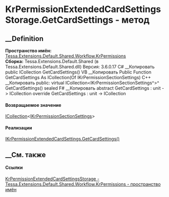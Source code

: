 # KrPermissionExtendedCardSettingsStorage.GetCardSettings - метод
##  __Definition
 **Пространство имён:**
[Tessa.Extensions.Default.Shared.Workflow.KrPermissions](N_Tessa_Extensions_Default_Shared_Workflow_KrPermissions.htm)  
 **Сборка:** Tessa.Extensions.Default.Shared (в
Tessa.Extensions.Default.Shared.dll) Версия: 3.6.0.17
C# __Копировать
     public ICollection<IKrPermissionSectionSettings> GetCardSettings()
VB __Копировать
     Public Function GetCardSettings As ICollection(Of IKrPermissionSectionSettings)
C++ __Копировать
     public:
    virtual ICollection<IKrPermissionSectionSettings^>^ GetCardSettings() sealed
F# __Копировать
     abstract GetCardSettings : unit -> ICollection<IKrPermissionSectionSettings> 
    override GetCardSettings : unit -> ICollection<IKrPermissionSectionSettings> 
#### Возвращаемое значение
[ICollection](https://learn.microsoft.com/dotnet/api/system.collections.generic.icollection-1)<[IKrPermissionSectionSettings](T_Tessa_Extensions_Default_Shared_Workflow_KrPermissions_IKrPermissionSectionSettings.htm)>
#### Реализации
[IKrPermissionExtendedCardSettings.GetCardSettings()](M_Tessa_Extensions_Default_Shared_Workflow_KrPermissions_IKrPermissionExtendedCardSettings_GetCardSettings.htm)  
##  __См. также
#### Ссылки
[KrPermissionExtendedCardSettingsStorage -
](T_Tessa_Extensions_Default_Shared_Workflow_KrPermissions_KrPermissionExtendedCardSettingsStorage.htm)
[Tessa.Extensions.Default.Shared.Workflow.KrPermissions - пространство
имён](N_Tessa_Extensions_Default_Shared_Workflow_KrPermissions.htm)
